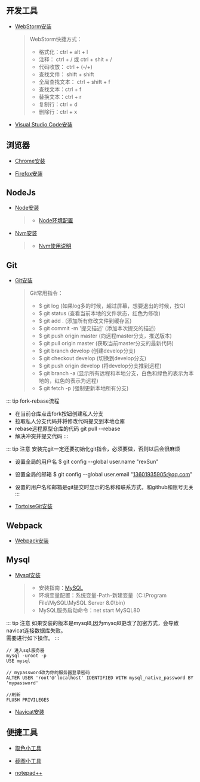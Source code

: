 开发工具
-----------
+ [WebStorm安装](http://www.jetbrains.com/webstorm/ "WebStorm 官网") 
    > WebStorm快捷方式：
    >+ 格式化：ctrl + alt + l
    >+ 注释： ctrl + / 或 ctrl + shit + /
    >+ 代码收放： ctrl + (-/+)
    >+ 查找文件： shift + shift
    >+ 全局查找文本： ctrl + shift + f
    >+ 查找文本：ctrl + f
    >+ 替换文本：ctrl + r
    >+ 复制行：ctrl + d
    >+ 删除行：ctrl + x

+ [Visual Studio Code安装](https://code.visualstudio.com/ "Visual Studio Code 官网") 
    
浏览器
-----------
+ [Chrome安装](https://www.google.cn/intl/zh-CN/chrome/ "Chrome 官网")

+ [Firefox安装](http://www.firefox.com.cn/ "Firefox 官网")
    
NodeJs
-----------
+ [Node安装](http://nodejs.cn/download/ "Node 官网")
    >+ [Node环境配置](../Node/node.md "Node环境配置")
    
+ [Nvm安装](https://github.com/coreybutler/nvm-windows/releases "Nvm 下载")
    >+ [Nvm使用说明](../Node/nvm.md "Nvm使用说明")

Git
-----------
+ [Git安装](https://git-scm.com/downloads "Git 官网下载")
    > Git常用指令：
    >+ $ git log (如果log多的时候，超过屏幕，想要退出的时候，按Q)
    >+ $ git status (查看当前本地的文件状态，红色为修改)
    >+ $ git add . (添加所有修改文件到缓存区)
    >+ $ git commit -m '提交描述' (添加本次提交的描述)
    >+ $ git push origin master (向远程master分支，推送版本)
    >+ $ git pull origin master (获取当前master分支的最新代码)
    >+ $ git branch develop (创建develop分支)
    >+ $ git checkout develop (切换到develop分支)
    >+ $ git push origin develop (将develop分支推到远程)
    >+ $ git branch -a (显示所有远程和本地分支，白色和绿色的表示为本地的，红色的表示为远程)
    >+ $ git fetch -p (强制更新本地所有分支)
    
::: tip fork-rebase流程
+ 在当前仓库点击fork按钮创建私人分支
+ 拉取私人分支代码并将修改代码提交到本地仓库
+ rebase远程原型仓库的代码 git pull --rebase
+ 解决冲突并提交代码
:::
    
::: tip 注意
安装完git一定还要初始化git指令，必须要做，否则以后会很麻烦
+ 设置全局的用户名 $ git config --global user.name "rexSun"
+ 设置全局的邮箱 $ git config --global user.email "13601935905@qq.com"
+ 设置的用户名和邮箱是git提交时显示的名称和联系方式，和github和账号无关
:::
    
+ [TortoiseGit安装](https://tortoisegit.org/download/ "TortoiseGit 下载")
    
Webpack
-----------
+ [Webpack安装](http://webpack.github.io/ "Webpack 官网下载")
    
Mysql
-----------
+ [Mysql安装](https://dev.mysql.com/downloads/installer/ "mysql下载")
    >+ 安装指南：[MySQL](https://blog.csdn.net/chic_data/article/details/72286329 "mysql安装指南")
    >+ 环境变量配置：系统变量-Path-新建变量（C:\Program File\MySQL\MySQL Server 8.0\bin）
    >+ MySQL服务启动命令：net start MySQL80

::: tip 注意
如果安装的版本是mysql8,因为mysql8更改了加密方式，会导致navicat连接数据库失败。<br/>
需要进行如下操作。
:::
```
// 进入sql服务器
mysql -uroot -p
USE mysql

// mypassword改为你的服务器登录密码
ALTER USER 'root'@'localhost' IDENTIFIED WITH mysql_native_password BY 'mypassword'

//刷新
FLUSH PRIVILEGES
```

+ [Navicat安装](https://www.navicat.com.cn/store/navicat-for-mysql "navicat下载")

便捷工具
-----------
+ [取色小工具](https://colorpix.en.softonic.com/ "取色小工具")

+ [截图小工具](https://www.snipaste.com/ "截图小工具")

+ [notepad++](http://www.notepad-plus-plus.org/ "notepad++")
